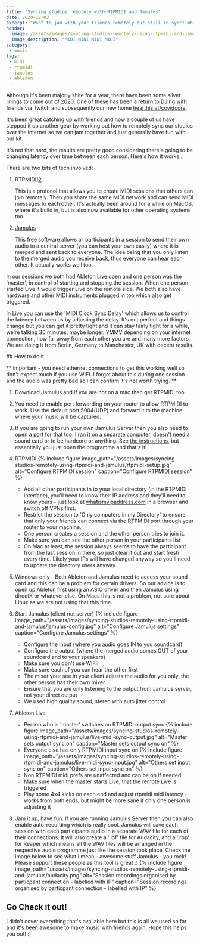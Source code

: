 ```yaml
---
title: "Syncing studios remotely with RTPMIDI and Jamulus"
date: 2020-12-03
excerpt: "Want to jam with your friends remotely but still in sync! What was once a distant dream now seems to be fairly easy thanks to some great free tools."
header:
  image: /assets/images/syncing-studios-remotely-using-rtpmidi-and-jamulus/header.jpg
  image_description: "MIDI MIDI MIDI MIDI"
category:
 - music
tags:
 - midi
 - rtpmidi
 - jamulus
 - ableton
---
```


Although it's been majorly shite for a year, there have been some silver linings to come out of 2020. One of these has been a return to DJing with friends via Twitch and subsequently our new home [hearthis.at/covidcore][1].

It's been great catching up with friends and now a couple of us have stepped it up another gear by working out how to remotely sync our studios over the internet so we can jam together and just generally have fun with our kit. 

It's not that hard, the results are pretty good considering there's going to be changing latency over time between each person. Here's how it works...

<include diagram here>

There are two bits of tech involved:

1. RTPMIDI][2]
   
   This is a protocol that allows you to create MIDI sessions that others can join remotely. Then you share the same MIDI network and can send MIDI messages to each other. It's actually been around for a while on MacOS, where it's build in, but is also now available for other operating systems too.

2. [Jamulus][3]
   
   This free software allows all participants in a session to send their own audio to a central server (you can host your own easily) where it is merged and sent back to everyone. The idea being that you only listen to the merged audio you receive back, thus everyone can hear each other. It actually works well too.

In our sessions we both had Ableton Live open and one person was the 'master', in control of starting and stopping the session. When one person started Live it would trigger Live on the remote side. We both also have hardware and other MIDI instruments plugged in too which also get triggered. 

In Live you can use the 'MIDI Clock Sync Delay' which allows us to control the latency between us by adjusting the delay. It's not perfect and things change but you can get it pretty tight and it can stay fairly tight for a while, we're talking 30 minutes, maybe longer. YMMV depending on your internet connection, how far away from each other you are and many more factors. We are doing it from Berlin, Germany to Manchester, UK with decent results.

## How to do it

** Important - you need ethernet connections to get this working well so don't expect much if you use WIFI. I forgot about this during one session and the audio was pretty bad so I can confirm it's not worth trying. **

1. Download Jamulus and if you are not on a mac then get RTPMIDI too


1. You need to enable port forwarding on your router to allow RTPMIDI to work. Use the default port 5004(UDP) and forward it to the machine where your music will be captured.


1. If you are going to run your own Jamulus Server then you also need to open a port for that too. I ran it on a separate computer, doesn't need a sound card or to be hardcore or anything. See [the instructions][4], but essentially you just open the programme and that's it! 


1. RTPMIDI
   {% include figure image_path="/assets/images/syncing-studios-remotely-using-rtpmidi-and-jamulus/rtpmidi-setup.jpg" alt="Configure RTPMIDI session" caption="Configure RTPMIDI session" %}
   * Add all other participants in to your local directory (in the RTPMIDI interface), you'll need to know their IP address and they'll need to know yours - just look at [whatismyipaddress.com][3] in a browser and switch off VPNs first.
   * Restrict the session to 'Only computers in my Directory' to ensure that only your friends can connect via the RTPMIDI port through your router to your machine. 
   * One person creates a session and the other person tries to join it. 
   * Make sure you can see the other person in your participants list
   * On Mac at least, the session always seems to have the participant from the last session in there, so just clear it out and start fresh every time. Likely your IPs will have changed anyway so you'll need to update the directory users anyway. 
   

1. Windows only - Both Ableton and Jamulus need to access your sound card and this can be a problem for certain drivers. So our advice is to open up Ableton first using an ASIO driver and then Jamulus using directX or whatever else. On Macs this is not a problem, not sure about Linux as we are not using that this time. 
    

1. Start Jamulus (client not server)
   {% include figure image_path="/assets/images/syncing-studios-remotely-using-rtpmidi-and-jamulus/jamulus-config.jpg" alt="Configure Jamulus settings" caption="Configure Jamulus settings" %}
   * Configure the input (where you audio goes IN to you soundcard)
   * Configure the output (where the merged audio comes OUT of your soundcard and to your speakers)
   * Make sure you don't use WIFI!
   * Make sure each of you can hear the other first
   * The mixer your see in your client adjusts the audio for you only, the other person has their own mixer
   * Ensure that you are only listening to the output from Jamulus server, not your direct output
   * We used high quality sound, stereo with auto jitter control
  

1. Ableton Live
   * Person who is 'master' switches on RTPMIDI output sync
      {% include figure image_path="/assets/images/syncing-studios-remotely-using-rtpmidi-and-jamulus/live-midi-sync-output.jpg" alt="Master sets output sync on" caption="Master sets output sync on" %} 
   * Everyone else has only RTPMIDI input sync on 
      {% include figure image_path="/assets/images/syncing-studios-remotely-using-rtpmidi-and-jamulus/live-midi-sync-input.jpg" alt="Others set input sync on" caption="Others set input sync on" %}
   * Non RTPMIDI midi prefs are unaffected and can be on if needed
   * Make sure when the master starts Live, that the remote Live is triggered
   * Play some 4x4 kicks on each end and adjust rtpmidi midi latency - works from both ends, but might be more sane if only one person is adjusting it

1. Jam it up, have fun. If you are running Jamulus Server then you can also enable auto-recording which is really cool. Jamulus will save each session with each participants audio in a separate WAV file for each of their connections. It will also create a '.lof' file for Audacity, and a '.rpp' for Reaper which means all the WAV files will be arranged in the respective audio programme just like the session took place. Check the image below to see what I mean - awesome stuff Jamulus - you rock! Please support these people as this tool is great :)
{% include figure image_path="/assets/images/syncing-studios-remotely-using-rtpmidi-and-jamulus/audacity.png" alt="Session recordings organised by particpant connection - labelled with IP" caption="Session recordings organised by particpant connection - labelled with IP" %}
   
## Go Check it out!
I didn't cover everything that's available here but this is all we used so far and it's been awesome to make music with friends again. Hope this helps you out! :)





[1]: https://hearthis.at/covidcore
[2]: https://en.wikipedia.org/wiki/RTP-MIDI
[3]: https://jamulus.io/
[4]: https://jamulus.io/wiki/Running-a-Server
[5]: https://www.whatismyipaddress.com